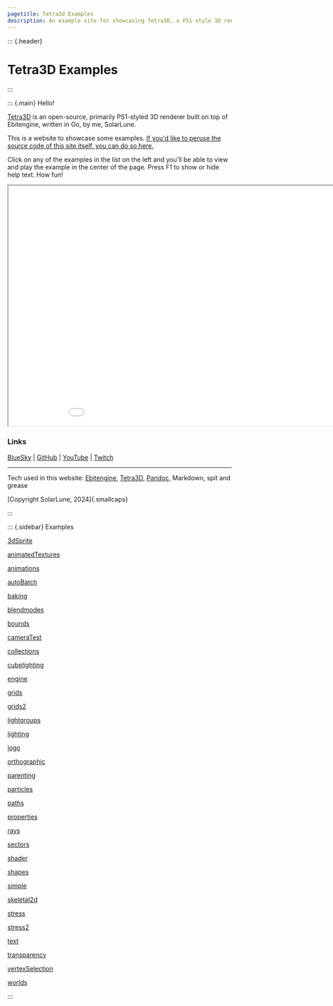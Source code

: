 ```yaml
---
pagetitle: Tetra3d Examples
description: An example site for showcasing Tetra3D, a PS1-style 3D renderer written in Go that runs on Ebitengine.
---
```


::: {.header}
# Tetra3D Examples
:::

::: {.main}
Hello! 

[Tetra3D](https://github.com/SolarLune/Tetra3d) is an open-source, primarily PS1-styled 3D renderer built on top of Ebitengine, written in Go, by me, SolarLune.

This is a website to showcase some examples. [If you'd like to peruse the source code of this site itself, you can do so here.](https://github.com/SolarLune/tetra3d.site)

Click on any of the examples in the list on the left and you'll be able to view and play the example in the center of the page. Press F1 to show or hide help text. How fun!

<iframe src="game.html" width="960" height="540"></iframe>


### Links

[BlueSky](https://bsky.app/profile/solarlune.com) | [GitHub](https://github.com/SolarLune) | [YouTube](https://www.youtube.com/@SolarLune) | [Twitch](https://www.twitch.tv/solarlunetwitch)

____

Tech used in this website: [Ebitengine](https://ebitengine.org/), [Tetra3D](https://github.com/SolarLune/Tetra3d), [Pandoc](https://pandoc.org/), Markdown, spit and grease

[Copyright SolarLune, 2024]{.smallcaps}


:::

::: {.sidebar}
Examples

[3dSprite](index.html?example=3dSprite)

[animatedTextures](index.html?example=animatedTextures)

[animations](index.html?example=animations)

[autoBatch](index.html?example=autoBatch)

[baking](index.html?example=baking)

[blendmodes](index.html?example=blendmodes)

[bounds](index.html?example=bounds)

[cameraTest](index.html?example=cameraTest)

[collections](index.html?example=collections)

[cubelighting](index.html?example=cubelighting)

[engine](index.html?example=engine)

[grids](index.html?example=grids)

[grids2](index.html?example=grids2)

[lightgroups](index.html?example=lightgroups)

[lighting](index.html?example=lighting)

[logo](index.html?example=logo)

[orthographic](index.html?example=orthographic)

[parenting](index.html?example=parenting)

[particles](index.html?example=particles)

[paths](index.html?example=paths)

[properties](index.html?example=properties)

[rays](index.html?example=rays)

[sectors](index.html?example=sectors)

[shader](index.html?example=shader)

[shapes](index.html?example=shapes)

[simple](index.html?example=simple)

[skeletal2d](index.html?example=skeletal2d)

[stress](index.html?example=stress)

[stress2](index.html?example=stress2)

[text](index.html?example=text)

[transparency](index.html?example=transparency)

[vertexSelection](index.html?example=vertexSelection)

[worlds](index.html?example=worlds)

:::